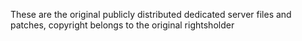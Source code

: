 These are the original publicly distributed dedicated server files and patches, copyright belongs to the original rightsholder